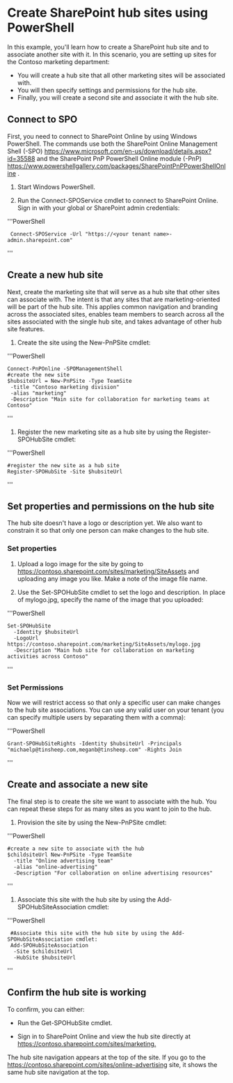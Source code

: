 # Create SharePoint hub sites using PowerShell

In this example, you'll learn how to create a SharePoint hub site and to associate another site with it. In this scenario, you are setting up sites for the Contoso marketing department:

- You will create a hub site that all other marketing sites will be associated with.
- You will then specify settings and permissions for the hub site.
- Finally, you will create a second site and associate it with the hub site.

## Connect to SPO

First, you need to connect to SharePoint Online by using Windows PowerShell. The commands use both the SharePoint Online Management Shell (-SPO) <https://www.microsoft.com/en-us/download/details.aspx?id=35588> and the SharePoint PnP PowerShell Online module (-PnP) <https://www.powershellgallery.com/packages/SharePointPnPPowerShellOnline> .

1. Start Windows PowerShell.

2. Run the Connect-SPOService cmdlet to connect to SharePoint Online. Sign in with your global or SharePoint admin credentials:

'''PowerShell

     Connect-SPOService -Url "https://<your tenant name>-admin.sharepoint.com"

'''

## Create a new hub site

Next, create the marketing site that will serve as a hub site that other sites can associate with. The intent is that any sites that are marketing-oriented will be part of the hub site. This applies common navigation and branding across the associated sites, enables team members to search across all the sites associated with the single hub site, and takes advantage of other hub site features.

1. Create the site using the New-PnPSite cmdlet:

'''PowerShell

    Connect-PnPOnline -SPOManagementShell
    #create the new site
    $hubsiteUrl = New-PnPSite -Type TeamSite
     -title "Contoso marketing division"
     -alias "marketing"
     -Description "Main site for collaboration for marketing teams at Contoso"

'''

1. Register the new marketing site as a hub site by using the Register-SPOHubSite cmdlet:

'''PowerShell

    #register the new site as a hub site
    Register-SPOHubSite -Site $hubsiteUrl

'''

## Set properties and permissions on the hub site

The hub site doesn't have a logo or description yet. We also want to constrain it so that only one person can make changes to the hub site.

### Set properties

1. Upload a logo image for the site by going to https://contoso.sharepoint.com/sites/marketing/SiteAssets and uploading any image you like. Make a note of the image file name.

2. Use the Set-SPOHubSite cmdlet to set the logo and description. In place of mylogo.jpg, specify the name of the image that you uploaded:

'''PowerShell

    Set-SPOHubSite
      -Identity $hubsiteUrl
      -LogoUrl https://contoso.sharepoint.com/marketing/SiteAssets/mylogo.jpg
      -Description "Main hub site for collaboration on marketing activities across Contoso"

'''

### Set Permissions

Now we will restrict access so that only a specific user can make changes to the hub site associations. You can use any valid user on your tenant (you can specify multiple users by separating them with a comma):

'''PowerShell

    Grant-SPOHubSiteRights -Identity $hubsiteUrl -Principals "michaelp@tinsheep.com,meganb@tinsheep.com" -Rights Join

'''

## Create and associate a new site

The final step is to create the site we want to associate with the hub. You can repeat these steps for as many sites as you want to join to the hub.

1. Provision the site by using the New-PnPSite cmdlet:

'''PowerShell

    #create a new site to associate with the hub
    $childsiteUrl New-PnPSite -Type TeamSite
      -title "Online advertising team"
      -alias "online-advertising"
      -Description "For collaboration on online advertising resources"

'''

1. Associate this site with the hub site by using the Add-SPOHubSiteAssociation cmdlet:

'''PowerShell

     #Associate this site with the hub site by using the Add-SPOHubSiteAssociation cmdlet:
     Add-SPOHubSiteAssociation
      -Site $childsiteUrl
      -HubSite $hubsiteUrl

'''

## Confirm the hub site is working

To confirm, you can either:

- Run the Get-SPOHubSite cmdlet.

- Sign in to SharePoint Online and view the hub site directly at <https://contoso.sharepoint.com/sites/marketing.>

The hub site navigation appears at the top of the site. If you go to the <https://contoso.sharepoint.com/sites/online-advertising> site, it shows the same hub site navigation at the top.
